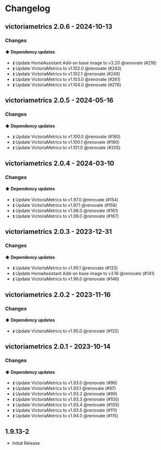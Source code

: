 # Changelog

## victoriametrics 2.0.6 - 2024-10-13

### Changes

#### ⬆️ Dependency updates

- ⏫ Update HomeAssistant Add-on base image to v3.20 @renovate (#216)
- ⏫ Update VictoriaMetrics to v1.102.0 @renovate (#243)
- ⏫ Update VictoriaMetrics to v1.102.1 @renovate (#248)
- ⏫ Update VictoriaMetrics to v1.103.0 @renovate (#261)
- ⏫ Update VictoriaMetrics to v1.104.0 @renovate (#276)

## victoriametrics 2.0.5 - 2024-05-16

### Changes

#### ⬆️ Dependency updates

- ⏫ Update VictoriaMetrics to v1.100.0 @renovate (#180)
- ⏫ Update VictoriaMetrics to v1.100.1 @renovate (#190)
- ⏫ Update VictoriaMetrics to v1.101.0 @renovate (#205)

## victoriametrics 2.0.4 - 2024-03-10

### Changes

#### ⬆️ Dependency updates

- ⏫ Update VictoriaMetrics to v1.97.0 @renovate (#154)
- ⏫ Update VictoriaMetrics to v1.97.1 @renovate (#156)
- ⏫ Update VictoriaMetrics to v1.98.0 @renovate (#161)
- ⏫ Update VictoriaMetrics to v1.99.0 @renovate (#167)

## victoriametrics 2.0.3 - 2023-12-31

### Changes

#### ⬆️ Dependency updates

- ⏫ Update VictoriaMetrics to v1.95.1 @renovate (#133)
- ⏫ Update HomeAssistant Add-on base image to v3.19 @renovate (#141)
- ⏫ Update VictoriaMetrics to v1.96.0 @renovate (#146)

## victoriametrics 2.0.2 - 2023-11-16

### Changes

#### ⬆️ Dependency updates

- ⏫ Update VictoriaMetrics to v1.95.0 @renovate (#132)

## victoriametrics 2.0.1 - 2023-10-14

### Changes

#### ⬆️ Dependency updates

- ⏫ Update VictoriaMetrics to v1.93.0 @renovate (#96)
- ⏫ Update VictoriaMetrics to v1.93.1 @renovate (#97)
- ⏫ Update VictoriaMetrics to v1.93.2 @renovate (#99)
- ⏫ Update VictoriaMetrics to v1.93.3 @renovate (#100)
- ⏫ Update VictoriaMetrics to v1.93.4 @renovate (#105)
- ⏫ Update VictoriaMetrics to v1.93.5 @renovate (#111)
- ⏫ Update VictoriaMetrics to v1.94.0 @renovate (#115)

## 1.9.13-2

- Initial Release
